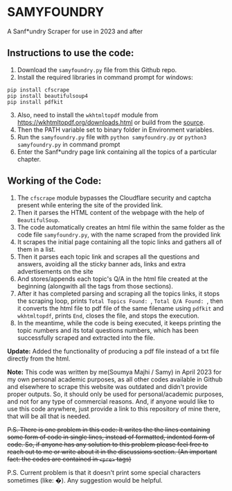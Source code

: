 # SAMYFOUNDRY
A Sanf*undry Scraper for use in 2023 and after

## Instructions to use the code:
1. Download the `samyfoundry.py` file from this Github repo.
2. Install the required libraries in command prompt for windows:
```
pip install cfscrape
pip install beautifulsoup4
pip install pdfkit
```
3. Also, need to install the `wkhtmltopdf` module from https://wkhtmltopdf.org/downloads.html or build from the [source](https://github.com/wkhtmltopdf/wkhtmltopdf).
4. Then the PATH variable set to  binary folder in Environment variables.
5. Run the `samyfoundry.py` file with `python samyfoundry.py` or `python3 samyfoundry.py` in command prompt
6. Enter the Sanf*undry page link containing all the topics of a particular chapter.

## Working of the Code:
1. The `cfscrape` module bypasses the Cloudflare security and captcha present while entering the site of the provided link.
2. Then it parses the HTML content of the webpage with the help of `BeautifulSoup`.
3. The code automatically creates an html file within the same folder as the code file `samyfoundry.py`, with the name scraped from the provided link
4. It scrapes the initial page containing all the topic links and gathers all of them in a list.
5. Then it parses each topic link and scrapes all the questions and answers, avoiding all the sticky banner ads, links and extra advertisements on the site
6. And stores/appends each topic's Q/A in the html file created at the beginning (alongwith all the tags from those sections).
7. After it has completed parsing and scraping all the topics links, it stops the scraping loop, prints `Total Topics Found: `, `Total Q/A Found: `, then it converts the html file to pdf file of the same filename using `pdfkit` and `wkhtmltopdf`, prints `End`, closes the file,  and stops the execution.
8. In the meantime, while the code is being executed, it keeps printing the topic numbers and its total questions numbers, which has been successfully scraped and extracted into the file.

**Update:** Added the functionality of producing a pdf file instead of a txt file directly from the html.

**Note:** This code was written by me(Soumya Majhi / Samy) in April 2023 for my own personal academic purposes, as all other codes available in Github and elsewhere to scrape this website was outdated and didn't provide proper outputs. So, it should only be used for personal/academic purposes, and not for any type of commercial reasons.
And, if anyone would like to use this code anywhere, just provide a link to this repository of mine there, that will be all that is needed.

~~P.S. There is one problem in this code: It writes the the lines containing some form of code in single lines, instead of formatted, indented form of code.
So, if anyone has any solution to this problem please feel free to reach out to me or write about it in the discussions section. 
(An important fact: the codes are contained in `<pre>` tags)~~

P.S. Current problem is that it doesn't print some special characters sometimes (like: �). Any suggestion would be helpful.
